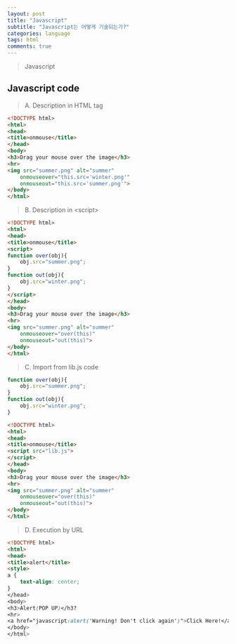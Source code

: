 ```yaml
---
layout: post
title: "Javascript"
subtitle: "Javascript는 어떻게 기술되는가?"
categories: language
tags: html
comments: true
---
```


>Javascript

## Javascript code

>A. Description in HTML tag

```html
<!DOCTYPE html>
<html>
<head>
<title>onmouse</title>
</head>
<body>
<h3>Drag your mouse over the image</h3>
<hr>
<img src="summer.png" alt="summer"
	onmouseover="this.src='winter.png'"
	onmouseout="this.src='summer.png'">
</body>
</html>
```

>B. Description in &#60;script&#62;

```html
<!DOCTYPE html>
<html>
<head>
<title>onmouse</title>
<script>
function over(obj){
	obj.src="summer.png";
}
function out(obj){
	obj.src="winter.png";
}
</script>
</head>
<body>
<h3>Drag your mouse over the image</h3>
<hr>
<img src="summer.png" alt="summer"
	onmouseover="over(this)"
	onmouseout="out(this)">
</body>
</html>
```

>C. Import from lib.js code

```js
function over(obj){
	obj.src="summer.png";
}
function out(obj){
	obj.src="winter.png";
}
```

```html
<!DOCTYPE html>
<html>
<head>
<title>onmouse</title>
<script src="lib.js">
</script>
</head>
<body>
<h3>Drag your mouse over the image</h3>
<hr>
<img src="summer.png" alt="summer"
	onmouseover="over(this)"
	onmouseout="out(this)">
</body>
</html>
```

>D. Execution by URL

```html
<!DOCTYPE html>
<html>
<head>
<title>alert</title>
<style>
a {
	text-align: center;
}
</head>
<body>
<h3>Alert(POP UP)</h3?
<hr>
<a href="javascript:alert('Warning! Don't click again')">Click Here!</a> 
</body>
</html>
```



